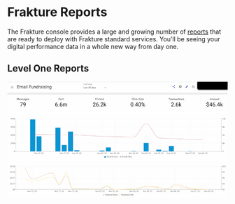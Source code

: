 # Frakture Reports

The Frakture console provides a large and growing number of [reports](reports/reports_intro) that are ready to deploy with Frakture standard services. You'll be seeing your digital performance data in a whole new way from day one.

## Level One Reports

![Sample Report: Email Fundraising](report_sample_email_fundraising.png)
